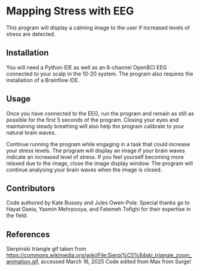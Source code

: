# Mapping Stress with EEG

This program will display a calming image to the user if increased levels of stress are detected. 

## Installation

You will need a Python IDE as well as an 8-channel OpenBCI EEG connected to your scalp in the 10-20 system. The program also requires the installation of a Brainflow IDE. 

## Usage

Once you have connected to the EEG, run the program and remain as still as possible for the first 5 seconds of the program. Closing your eyes and maintaining steady breathing will also help the program calibrate to your natural brain waves. 

Continue running the program while engaging in a task that could increase your stress levels. The program will display an image if your brain waves indicate an increased level of stress. If you feel yourself becoming more relaxed due to the image, close the image display window. The program will continue analysing your brain waves when the image is closed. 

## Contributors

Code authored by Kate Bussey and Jules Owen-Pole. Special thanks go to Hayat Daeia, Yasmin Mehrpooya, and Fatemeh Tofighi for their expertise in the field. 

## References

Sierpinski triangle gif taken from https://commons.wikimedia.org/wiki/File:Sierpi%C5%84ski_triangle_zoom_animation.gif, accessed March 16, 2025
Code edited from Max from Surge!